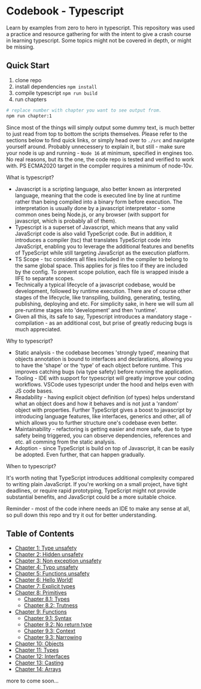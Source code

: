 # **Codebook - Typescript**
Learn by examples from zero to hero in typescript. This repository was used a practice and resource gathering for with the intent to give a crash course in learning typescript. Some topics might not be covered in depth, or might be missing.

## **Quick Start**
1. clone repo
2. install dependencies `npm install`
3. compile typescript `npm run build`
3. run chapters

```sh
# replace number with chapter you want to see output from.
npm run chapter:1
```

Since most of the things will simply output some dummy text, is much better to just read from top to bottom the scripts themselves. Please refer to the sections below to find quick links, or simply head over to `./src` and navigate yourself around. Probably unnecessery to explain it, but still - make sure your node is up and running - `Node 16` at minimum, specified in engines too. No real reasons, but its the one, the code repo is tested and verified to work with. PS ECMA2020 target in the compiler requires a minimum of node-10v.

What is typescript?

- Javascript is a scripting language, also better known as interpreted language, meaning that the code is executed line by line at runtime rather than being compiled into a binary form before execution. The interpretation is usually done by a javascript interpretator - some common ones being Node.js, or any browser (with support for javascript, which is probably all of them).
- Typescript is a superset of Javascript, which means that any valid JavaScript code is also valid TypeScript code. But in addition, it introduces a compiler (tsc) that translates TypeScript code into JavaScript, enabling you to leverage the additional features and benefits of TypeScript while still targeting JavaScript as the execution platform.
- TS Scope - tsc considers all files included in the compiler to belong to the same global space. This applies for js files too if they are included by the config. To prevent scope polution, each file is wrapped inisde a  IIFE to separate scopes.
- Technically a typical lifecycle of a javascript codebase, would be development, followed by runtime execution. There are of course other stages of the lifecycle, like transpiling, building, generating, testing, publishing, deploying and etc. For simplicity sake, in here we will sum all pre-runtime stages into 'development' and then 'runtime'. 
- Given all this, its safe to say, Typescript introduces a mandatory stage - compilation - as an additional cost, but prise of greatly reducing bugs is much appreciated.

Why to typescript?

- Static analysis - the codebase becomes 'strongly typed', meaning that objects annotation is bound to interfaces and declarations, allowing you to have the 'shape' or the 'type' of each object before runtime. This improves catching bugs (via type safety) before running the application.
- Tooling - IDE with support for typescript will greatly improve your coding workflows. VSCode uses typescript under the hood and helps even with JS code bases.
- Readability - having explicit object definition (of types) helps understand what an object does and how it behaves and is not just a 'random' object with properties. Further TypeScript gives a boost to javascript by introducing language features, like interfaces, generics and other, all of which allows you to further structure one's codebase even better.
- Maintainability - refactoring is getting easier and more safe, due to type safety being triggered, you can observe dependencies, references and etc. all comming from the static analysis.
- Adoption - since TypeScript is build on top of Javascript, it can be easily be adopted. Even further, that can happen gradually.

When to typescript?

It's worth noting that TypeScript introduces additional complexity compared to writing plain JavaScript. If you're working on a small project, have tight deadlines, or require rapid prototyping, TypeScript might not provide substantial benefits, and JavaScript could be a more suitable choice.

Reminder - most of the code inhere needs an IDE to make any sense at all, so pull down this repo and try it out for better understanding.

## **Table of Contents**
- [Chapter 1: Type unsafety](#chapter-1-introduction)
- [Chapter 2: Hidden unsafety](#chapter-2-main-topic)
- [Chapter 3: Non exception unsafety](#chapter-2-main-topic)
- [Chapter 4: Typo unsafety](#chapter-2-main-topic)
- [Chapter 5: Functions unsafety](#chapter-2-main-topic)
- [Chapter 6: Hello World!](#chapter-2-main-topic)
- [Chapter 7: Explicit types](#chapter-2-main-topic)
- [Chapter 8: Primitives](https://github.com/gvanastasov/codebook-typescript/blob/main/src/8_primitives/index.ts)
    - [Chapter 8.1: Types](#chapter-2-main-topic)
    - [Chapter 8.2: Trutness](#chapter-2-main-topic)
- [Chapter 9: Functions](https://github.com/gvanastasov/codebook-typescript/blob/main/src/9_functions/index.ts)
    - [Chapter 9.1: Syntax](#chapter-2-main-topic)
    - [Chapter 9.2: No return type](#chapter-2-main-topic)
    - [Chapter 9.3: Context](#chapter-2-main-topic)
    - [Chapter 9.3: Narrowing](#chapter-2-main-topic)
- [Chapter 10: Objects](#chapter-2-main-topic)
- [Chapter 11: Types](#chapter-2-main-topic)
- [Chapter 12: Interfaces](#chapter-2-main-topic)
- [Chapter 13: Casting](#chapter-2-main-topic)
- [Chapter 14: Arrays](#chapter-2-main-topic)

<!-- <details>
    <summary>
        <ins>2. Hidden Unsafety</ins>
    </summary>
Introducing a single file, which is type checked by IDE, but simply because we are running javascript with no notion of object types and interfaces, we are having an error that only catchable during runtime (or if we have hawk eyes during development).
</details> -->

<!-- <details>
    <summary>
        <ins>3. Non exception unsafety</ins>
    </summary>
Sometimes, valid javascript, can be the cause for unexpected errors to occur, even though the code does not cause exception on its own.
</details> -->

<!-- <details>
    <summary>
        <ins>4. Typo unsafety</ins>
    </summary>
Writing code during development without any type analysis, like Intellisense in VSCode does for us can lead to a large number of errors, especially typos, which are the worst once you find them out.
</details> -->

<!-- <details>
    <summary>
        <ins>5. Uncalled function unsafety</ins>
    </summary>
Calling functions can easily be missed especially when working nested objects (try using fakerjs in js project with no ts).
</details> -->

<!-- <details>
    <summary>
        <ins>6. Hello world</ins>
    </summary>

```sh
# install ts locally (or globally depending on your prefs)
npm install --save-dev typescript
# run the compiler
npx tsc src/6_hello_world/index.ts
```

The compiler will then type check and compile the TS into JS right next to it. Even though theres a function arg missing, the compiler still compiled the source into JS target. We can prevent compiler from 'emitting' output, if an error has occured via the following:

```sh
npx tsc --noEmitOnError src/6_hello_world/index.ts
```
</details> -->

<!-- <details>
    <summary>
        <ins>7. Explicit types</ins>
    </summary>

IDE that supports TS (like VSCode using TS under the hood), can inffer the types, but sometimes we want to explicitly specify them. The syntax is `name: type`. Post compilation, the output no longer contains explicit type definitions.
</details>

> 8\. `Primitives` - [read code](https://github.com/gvanastasov/codebook-typescript/blob/main/src/8_primitives/index.ts)
<ul>
    <li>8.1 define</li>
    <li>8.1 define</li>
</ul> -->


<!-- > 9\. `Functions` - [read code](https://github.com/gvanastasov/codebook-typescript/blob/main/src/9_functions/index.ts)

<ul>
    <li>9.1 syntax</li>
    <li>9.2 no return type - void</li>
    <li>9.3 context</li>
    <li>9.4 narrowing</li>
</ul> -->

<!-- <details>
    <summary>
        <ins>10. Objects</ins>
    </summary>

- type: any
- arguments
- inline type definition

[Read Here](src/10_objects/index.ts)
</details> -->

<!-- <details>
    <summary>
        <ins>11. Types</ins>
    </summary>
</details>

<details>
    <summary>
        <ins>12. Interfaces</ins>
    </summary>
</details>

<details>
    <summary>
        <ins>13. Casting</ins>
    </summary>
</details>

<details>
    <summary>
        <ins>14. Arrays</ins>
    </summary>
</details> -->
more to come soon...